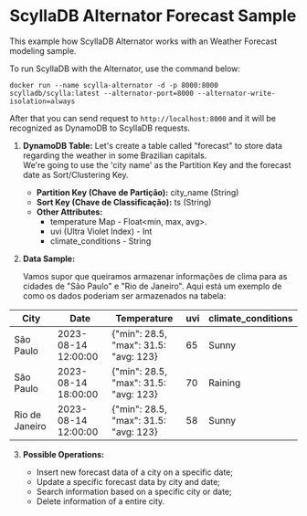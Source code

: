# ScyllaDB Alternator Forecast Sample

This example how ScyllaDB Alternator works with an Weather Forecast modeling sample.

To run ScyllaDB with the Alternator, use the command below: 

```shell
docker run --name scylla-alternator -d -p 8000:8000 scylladb/scylla:latest --alternator-port=8000 --alternator-write-isolation=always
```

After that you can send request to `http://localhost:8000` and it will be recognized as DynamoDB to ScyllaDB requests.

1. **DynamoDB Table:**
   Let's create a table called "forecast" to store data regarding the weather in some Brazilian capitals.  
   We're going to use the 'city name' as the Partition Key and the forecast date as Sort/Clustering Key.

    - **Partition Key (Chave de Partição):** city_name (String)
    - **Sort Key (Chave de Classificação):** ts (String)
    - **Other Attributes:**
        - temperature Map - Float<min, max, avg>.
        - uvi (Ultra Violet Index) - Int
        - climate_conditions - String

2. **Data Sample:**

   Vamos supor que queiramos armazenar informações de clima para as cidades de "São Paulo" e "Rio de Janeiro". Aqui está
   um exemplo de como os dados poderiam ser armazenados na tabela:

| City           | Date                | Temperature                           | uvi | climate_conditions |
|----------------|---------------------|---------------------------------------|-----|--------------------|
| São Paulo      | 2023-08-14 12:00:00 | {"min": 28.5, "max": 31.5: "avg: 123} | 65  | Sunny              |
| São Paulo      | 2023-08-14 18:00:00 | {"min": 28.5, "max": 31.5: "avg: 123} | 70  | Raining            |
| Rio de Janeiro | 2023-08-14 12:00:00 | {"min": 28.5, "max": 31.5: "avg: 123} | 58  | Sunny              |

3. **Possible Operations:**

    - Insert new forecast data of a city on a specific date;
    - Update a specific forecast data by city and date;
    - Search information based on a specific city or date;
    - Delete information of a entire city.
